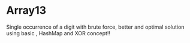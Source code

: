 # Array13
Single occurrence of a digit with brute force, better and optimal solution using basic , HashMap and XOR concept!!
